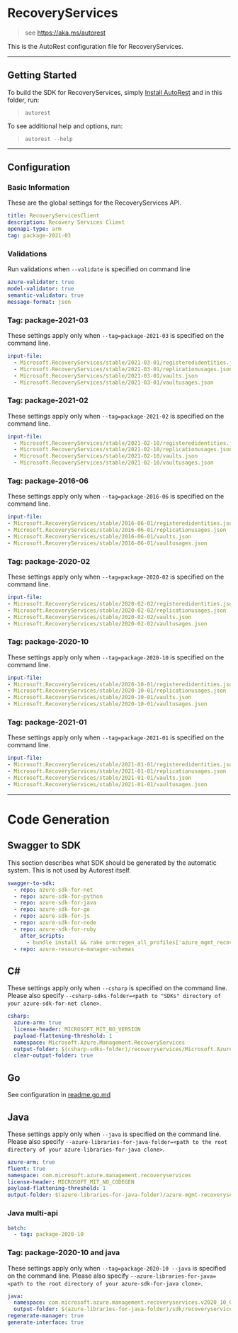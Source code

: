 # RecoveryServices

> see https://aka.ms/autorest

This is the AutoRest configuration file for RecoveryServices.

---

## Getting Started

To build the SDK for RecoveryServices, simply [Install AutoRest](https://aka.ms/autorest/install) and in this folder, run:

> `autorest`

To see additional help and options, run:

> `autorest --help`

---

## Configuration

### Basic Information

These are the global settings for the RecoveryServices API.

``` yaml
title: RecoveryServicesClient
description: Recovery Services Client
openapi-type: arm
tag: package-2021-03
```

### Validations

Run validations when `--validate` is specified on command line

``` yaml $(validate)
azure-validator: true
model-validator: true
semantic-validator: true
message-format: json
```

### Tag: package-2021-03

These settings apply only when `--tag=package-2021-03` is specified on the command line.

```yaml $(tag) == 'package-2021-03'
input-file:
  - Microsoft.RecoveryServices/stable/2021-03-01/registeredidentities.json
  - Microsoft.RecoveryServices/stable/2021-03-01/replicationusages.json
  - Microsoft.RecoveryServices/stable/2021-03-01/vaults.json
  - Microsoft.RecoveryServices/stable/2021-03-01/vaultusages.json
```
### Tag: package-2021-02

These settings apply only when `--tag=package-2021-02` is specified on the command line.

```yaml $(tag) == 'package-2021-02'
input-file:
  - Microsoft.RecoveryServices/stable/2021-02-10/registeredidentities.json
  - Microsoft.RecoveryServices/stable/2021-02-10/replicationusages.json
  - Microsoft.RecoveryServices/stable/2021-02-10/vaults.json
  - Microsoft.RecoveryServices/stable/2021-02-10/vaultusages.json
```
### Tag: package-2016-06

These settings apply only when `--tag=package-2016-06` is specified on the command line.

``` yaml $(tag) == 'package-2016-06'
input-file:
- Microsoft.RecoveryServices/stable/2016-06-01/registeredidentities.json
- Microsoft.RecoveryServices/stable/2016-06-01/replicationusages.json
- Microsoft.RecoveryServices/stable/2016-06-01/vaults.json
- Microsoft.RecoveryServices/stable/2016-06-01/vaultusages.json
```

### Tag: package-2020-02

These settings apply only when `--tag=package-2020-02` is specified on the command line.

``` yaml $(tag) == 'package-2020-02'
input-file:
- Microsoft.RecoveryServices/stable/2020-02-02/registeredidentities.json
- Microsoft.RecoveryServices/stable/2020-02-02/replicationusages.json
- Microsoft.RecoveryServices/stable/2020-02-02/vaults.json
- Microsoft.RecoveryServices/stable/2020-02-02/vaultusages.json
```

### Tag: package-2020-10

These settings apply only when `--tag=package-2020-10` is specified on the command line.

``` yaml $(tag) == 'package-2020-10'
input-file:
- Microsoft.RecoveryServices/stable/2020-10-01/registeredidentities.json
- Microsoft.RecoveryServices/stable/2020-10-01/replicationusages.json
- Microsoft.RecoveryServices/stable/2020-10-01/vaults.json
- Microsoft.RecoveryServices/stable/2020-10-01/vaultusages.json
```

### Tag: package-2021-01

These settings apply only when `--tag=package-2021-01` is specified on the command line.

``` yaml $(tag) == 'package-2021-01'
input-file:
- Microsoft.RecoveryServices/stable/2021-01-01/registeredidentities.json
- Microsoft.RecoveryServices/stable/2021-01-01/replicationusages.json
- Microsoft.RecoveryServices/stable/2021-01-01/vaults.json
- Microsoft.RecoveryServices/stable/2021-01-01/vaultusages.json
```

---

# Code Generation

## Swagger to SDK

This section describes what SDK should be generated by the automatic system.
This is not used by Autorest itself.

``` yaml $(swagger-to-sdk)
swagger-to-sdk:
  - repo: azure-sdk-for-net
  - repo: azure-sdk-for-python
  - repo: azure-sdk-for-java
  - repo: azure-sdk-for-go
  - repo: azure-sdk-for-js
  - repo: azure-sdk-for-node
  - repo: azure-sdk-for-ruby
    after_scripts:
      - bundle install && rake arm:regen_all_profiles['azure_mgmt_recovery_services']
  - repo: azure-resource-manager-schemas
```

## C#

These settings apply only when `--csharp` is specified on the command line.
Please also specify `--csharp-sdks-folder=<path to "SDKs" directory of your azure-sdk-for-net clone>`.

``` yaml $(csharp)
csharp:
  azure-arm: true
  license-header: MICROSOFT_MIT_NO_VERSION
  payload-flattening-threshold: 1
  namespace: Microsoft.Azure.Management.RecoveryServices
  output-folder: $(csharp-sdks-folder)/recoveryservices/Microsoft.Azure.Management.RecoveryServices/src/Generated
  clear-output-folder: true
```

## Go

See configuration in [readme.go.md](./readme.go.md)

## Java

These settings apply only when `--java` is specified on the command line.
Please also specify `--azure-libraries-for-java-folder=<path to the root directory of your azure-libraries-for-java clone>`.

``` yaml $(java)
azure-arm: true
fluent: true
namespace: com.microsoft.azure.management.recoveryservices
license-header: MICROSOFT_MIT_NO_CODEGEN
payload-flattening-threshold: 1
output-folder: $(azure-libraries-for-java-folder)/azure-mgmt-recoveryservices
```

### Java multi-api

``` yaml $(java) && $(multiapi)
batch:
  - tag: package-2020-10
```

### Tag: package-2020-10 and java

These settings apply only when `--tag=package-2020-10 --java` is specified on the command line.
Please also specify `--azure-libraries-for-java=<path to the root directory of your azure-sdk-for-java clone>`.

``` yaml $(tag) == 'package-2020-10' && $(java) && $(multiapi)
java:
  namespace: com.microsoft.azure.management.recoveryservices.v2020_10_01
  output-folder: $(azure-libraries-for-java-folder)/sdk/recoveryservices/mgmt-v2020_10_01
regenerate-manager: true
generate-interface: true
```

